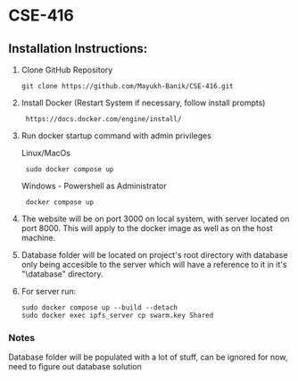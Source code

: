 # CSE-416

## Installation Instructions:

1. Clone GitHub Repository
    
    ```
    git clone https://github.com/Mayukh-Banik/CSE-416.git
    ```

2. Install Docker (Restart System if necessary, follow install prompts)
    
        https://docs.docker.com/engine/install/

3. Run docker startup command with admin privileges

    Linux/MacOs

        sudo docker compose up

    Windows - Powershell as Administrator

        docker compose up

4. The website will be on port 3000 on local system, with server located on port 8000.
This will apply to the docker image as well as on the host machine.

5. Database folder will be located on project's root directory with database only being accesible to the server which will have a reference to it in it's "\database" directory.

6. For server run:
   ```
   sudo docker compose up --build --detach
   sudo docker exec ipfs_server cp swarm.key Shared 
   ```
        

### Notes


Database folder will be populated with a lot of stuff, can be ignored for now, need to figure out database solution
